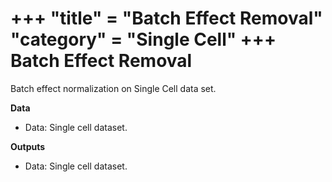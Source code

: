 +++
"title" = "Batch Effect Removal"
"category" = "Single Cell"
+++
Batch Effect Removal
====================

Batch effect normalization on Single Cell data set.

**Data**
- Data: Single cell dataset.

**Outputs**
- Data: Single cell dataset.
